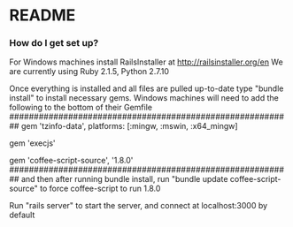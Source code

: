# README #

### How do I get set up? ###

For Windows machines install RailsInstaller at http://railsinstaller.org/en
We are currently using Ruby 2.1.5, Python 2.7.10

Once everything is installed and all files are pulled up-to-date type "bundle install" to install necessary gems.
Windows machines will need to add the following to the bottom of their Gemfile 
##########################################################
gem 'tzinfo-data', platforms: [:mingw, :mswin, :x64_mingw]

gem 'execjs'

gem 'coffee-script-source', '1.8.0'
##########################################################
and then after running bundle install, run "bundle update coffee-script-source" to force coffee-script to run 1.8.0

Run "rails server" to start the server, and connect at localhost:3000 by default